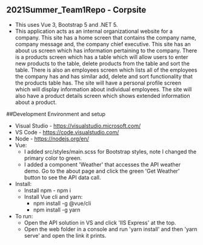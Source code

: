 ## 2021Summer_Team1Repo - Corpsite
* This uses Vue 3, Bootstrap 5 and .NET 5.
* This application acts as an internal organizational website for a company. This site has a home screen that contains the company name, company message and, the company chief executive. This site has an about us screen which has information pertaining to the company. There is a products screen which has a table which will allow users to enter new products to the table, delete products from the table and sort the table. There is also an employees screen which lists all of the employees the company has and has similar add, delete and sort functionality that the products table has. The site will have a personal profile screen which will display information about individual employees. The site will also have a product details screen which shows extended information about a product. 

##Development Environment and setup
* Visual Studio - https://visualstudio.microsoft.com/
* VS Code - https://code.visualstudio.com/
* Node - https://nodejs.org/en/
* Vue:
	* I added src/styles/main.scss for Bootstrap styles, note I changed the primary color to green.
	* I added a component 'Weather' that accesses the API weather demo. Go to the about page and click the green 'Get Weather' button to see the API data call.
* Install:
	* Install npm - npm i
	* Install Vue cli and yarn:
		* npm install -g @vue/cli
		* npm install -g yarn
* To run:
	* Open the API solution in VS and click 'IIS Express' at the top.
	* Open the web folder in a console and run 'yarn install' and then 'yarn serve' and open the link it prints.
